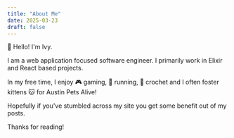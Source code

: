 ```yaml
---
title: "About Me"
date: 2025-03-23
draft: false
---
```


:wave: Hello! I'm Ivy.

I am a web application focused software engineer. I primarily work in Elixir and React based projects.

In my free time, I enjoy :video_game: gaming, :running: running, :yarn: crochet and I often foster kittens :cat: for Austin Pets Alive!

Hopefully if you've stumbled across my site you get some benefit out of my posts. 

Thanks for reading!